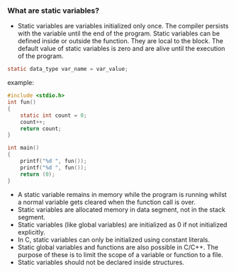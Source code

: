 ### What are static variables?

- Static variables are variables initialized only once. The compiler persists with the variable until the end of the program. Static variables can be defined inside or outside the function. They are local to the block. The default value of static variables is zero and are alive until the execution of the program.

```C
static data_type var_name = var_value;
```

example:

```C
#include <stdio.h>
int fun()
{
	static int count = 0;
	count++;
	return count;
}

int main()
{
	printf("%d ", fun());
	printf("%d ", fun());
	return (0);
}
```

- A static variable remains in memory while the program is running whilst a normal variable gets cleared when the function call is over.
- Static variables are allocated memory in data segment, not in the stack segment.
- Static variables (like global variables) are initialized as 0 if not initialized explicitly.
- In C, static variables can only be initialized using constant literals.
- Static global variables and functions are also possible in C/C++. The purpose of these is to limit the scope of a variable or function to a file.
- Static variables should not be declared inside structures.


